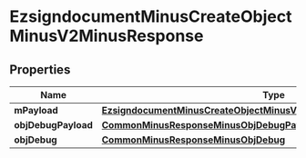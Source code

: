 
# EzsigndocumentMinusCreateObjectMinusV2MinusResponse

## Properties
Name | Type | Description | Notes
------------ | ------------- | ------------- | -------------
**mPayload** | [**EzsigndocumentMinusCreateObjectMinusV2MinusResponseMinusMPayload**](EzsigndocumentMinusCreateObjectMinusV2MinusResponseMinusMPayload.md) |  | 
**objDebugPayload** | [**CommonMinusResponseMinusObjDebugPayload**](CommonMinusResponseMinusObjDebugPayload.md) |  |  [optional]
**objDebug** | [**CommonMinusResponseMinusObjDebug**](CommonMinusResponseMinusObjDebug.md) |  |  [optional]



